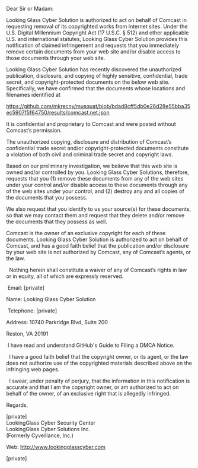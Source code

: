 Dear Sir or Madam:

Looking Glass Cyber Solution is authorized to act on behalf of Comcast in requesting removal of its copyrighted works from Internet sites. Under the U.S. Digital Millennium Copyright Act (17 U.S.C. § 512) and other applicable U.S. and international statutes, Looking Glass Cyber Solution provides this notification of claimed infringement and requests that you immediately remove certain documents from your web site and/or disable access to those documents through your web site.

Looking Glass Cyber Solution has recently discovered the unauthorized publication, disclosure, and copying of highly sensitive, confidential, trade secret, and copyright-protected documents on the below web site. Specifically, we have confirmed that the documents whose locations and filenames identified at

https://github.com/mkrecny/musquat/blob/bdad8cff5db0e26d28e55bba35ec5907f5f64750/results/comcast.net.json

It is confidential and proprietary to Comcast and were posted without Comcast’s permission.  

The unauthorized copying, disclosure and distribution of Comcast’s confidential trade secret and/or copyright-protected documents constitute a violation of both civil and criminal trade secret and copyright laws.   

Based on our preliminary investigation, we believe that this web site is owned and/or controlled by you. Looking Glass Cyber Solutions, therefore, requests that you (1) remove these documents from any of the web sites under your control and/or disable access to these documents through any of the web sites under your control, and (2) destroy any and all copies of the documents that you possess.  

We also request that you identify to us your source(s) for these documents, so that we may contact them and request that they delete and/or remove the documents that they possess as well.   

Comcast is the owner of an exclusive copyright for each of these documents. Looking Glass Cyber Solution is authorized to act on behalf of Comcast, and has a good faith belief that the publication and/or disclosure by your web site is not authorized by Comcast, any of Comcast’s agents, or the law.

  Nothing herein shall constitute a waiver of any of Comcast’s rights in law or in equity, all of which are expressly reserved. 

 Email: [private]  

Name: Looking Glass Cyber Solution

 Telephone: [private]  

Address: 10740 Parkridge Blvd, Suite 200   

Reston, VA 20191  

 I have read and understand GitHub's Guide to Filing a DMCA Notice.

  I have a good faith belief that the copyright owner, or its agent, or the law does not authorize use of the copyrighted materials described above on the infringing web pages.

  I swear, under penalty of perjury, that the information in this notification is accurate and that I am the copyright owner, or am authorized to act on behalf of the owner, of an exclusive right that is allegedly infringed.

Regards,

[private]  
LookingGlass Cyber Security Center  
LookingGlass Cyber Solutions Inc.  
(Formerly Cyveillance, Inc.)  

Web: http://www.lookingglasscyber.com

[private]  
